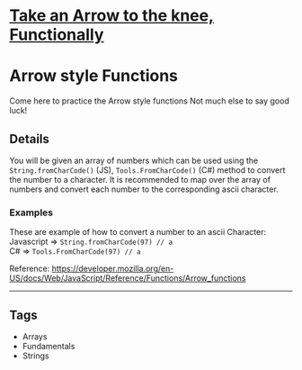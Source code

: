 # [Take an Arrow to the knee, Functionally](https://www.codewars.com/kata/559f3123e66a7204f000009f)

<h1>Arrow style Functions</h1>
Come here to practice the Arrow style functions 
Not much else to say good luck!

<h2>Details</h2>

You will be given an array of numbers which can be used using the `String.fromCharCode()` (JS), `Tools.FromCharCode()` (C#) method to convert the number to a character. It is recommended to map over the array of numbers and convert each number to the corresponding ascii character.

<h3>Examples</h3>

These are example of how to convert a number to an ascii Character:<br>
Javascript => `String.fromCharCode(97) // a`
<br>
C# => `Tools.FromCharCode(97) // a`

Reference: https://developer.mozilla.org/en-US/docs/Web/JavaScript/Reference/Functions/Arrow_functions

---

## Tags

- Arrays
- Fundamentals
- Strings
